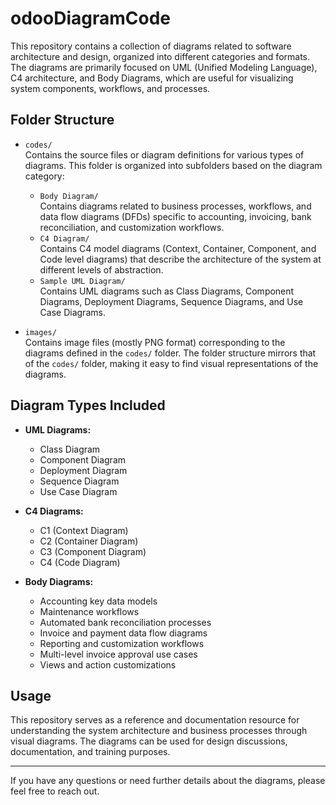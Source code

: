 # odooDiagramCode

This repository contains a collection of diagrams related to software architecture and design, organized into different categories and formats. The diagrams are primarily focused on UML (Unified Modeling Language), C4 architecture, and Body Diagrams, which are useful for visualizing system components, workflows, and processes.

## Folder Structure

- `codes/`  
  Contains the source files or diagram definitions for various types of diagrams. This folder is organized into subfolders based on the diagram category:
  - `Body Diagram/`  
    Contains diagrams related to business processes, workflows, and data flow diagrams (DFDs) specific to accounting, invoicing, bank reconciliation, and customization workflows.
  - `C4 Diagram/`  
    Contains C4 model diagrams (Context, Container, Component, and Code level diagrams) that describe the architecture of the system at different levels of abstraction.
  - `Sample UML Diagram/`  
    Contains UML diagrams such as Class Diagrams, Component Diagrams, Deployment Diagrams, Sequence Diagrams, and Use Case Diagrams.

- `images/`  
  Contains image files (mostly PNG format) corresponding to the diagrams defined in the `codes/` folder. The folder structure mirrors that of the `codes/` folder, making it easy to find visual representations of the diagrams.

## Diagram Types Included

- **UML Diagrams:**  
  - Class Diagram  
  - Component Diagram  
  - Deployment Diagram  
  - Sequence Diagram  
  - Use Case Diagram  

- **C4 Diagrams:**  
  - C1 (Context Diagram)  
  - C2 (Container Diagram)  
  - C3 (Component Diagram)  
  - C4 (Code Diagram)  

- **Body Diagrams:**  
  - Accounting key data models  
  - Maintenance workflows  
  - Automated bank reconciliation processes  
  - Invoice and payment data flow diagrams  
  - Reporting and customization workflows  
  - Multi-level invoice approval use cases  
  - Views and action customizations  

## Usage

This repository serves as a reference and documentation resource for understanding the system architecture and business processes through visual diagrams. The diagrams can be used for design discussions, documentation, and training purposes.

---

If you have any questions or need further details about the diagrams, please feel free to reach out.
